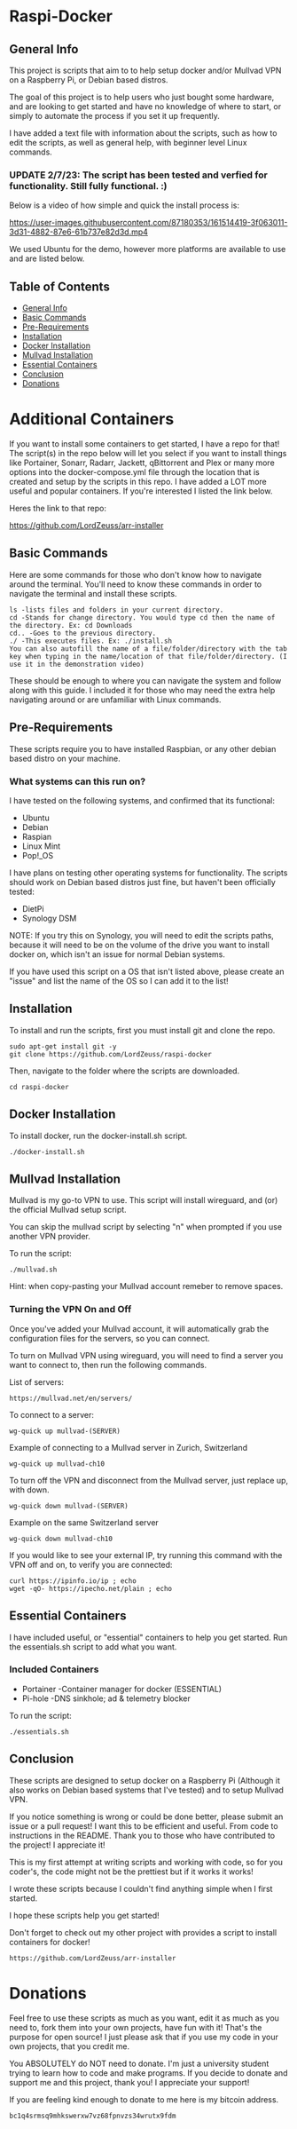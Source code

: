 # Raspi-Docker

## General Info
This project is scripts that aim to to help setup docker and/or Mullvad VPN on a Raspberry Pi, or Debian based distros.

The goal of this project is to help users who just bought some hardware, and are looking to get started and have no knowledge of where to start, or simply to automate the process if you set it up frequently.

I have added a text file with information about the scripts, such as how to edit the scripts, as well as general help, with beginner level Linux commands.

### **UPDATE 2/7/23: The script has been tested and verfied for functionality. Still fully functional. :)**

Below is a video of how simple and quick the install process is:



https://user-images.githubusercontent.com/87180353/161514419-3f063011-3d31-4882-87e6-61b737e82d3d.mp4




We used Ubuntu for the demo, however more platforms are available to use and are listed below.

## Table of Contents
* [General Info](#general-info)
* [Basic Commands](#basic-commands)
* [Pre-Requirements](#pre-requirements)
* [Installation](#installation)
* [Docker Installation](#docker-installation)
* [Mullvad Installation](#mullvad-installation)
* [Essential Containers](#essential-containers)
* [Conclusion](#conclusion)
* [Donations](#donations)

# Additional Containers
If you want to install some containers to get started, I have a repo for that!
The script(s) in the repo below will let you select if you want to install things like Portainer, Sonarr, Radarr, Jackett, qBittorrent and Plex or many more options into the docker-compose.yml file through the location that is created and setup by the scripts in this repo.
I have added a LOT more useful and popular containers. If you're interested I listed the link below.

Heres the link to that repo:

https://github.com/LordZeuss/arr-installer


## Basic Commands
Here are some commands for those who don't know how to navigate around the terminal.
You'll need to know these commands in order to navigate the terminal and install these scripts.

```
ls -lists files and folders in your current directory. 
cd -Stands for change directory. You would type cd then the name of the directory. Ex: cd Downloads
cd.. -Goes to the previous directory.
./ -This executes files. Ex: ./install.sh 
You can also autofill the name of a file/folder/directory with the tab key when typing in the name/location of that file/folder/directory. (I use it in the demonstration video)
```
These should be enough to where you can navigate the system and follow along with this guide. I included it for those who may need the extra help navigating around or are unfamiliar with Linux commands.

## Pre-Requirements

These scripts require you to have installed Raspbian, or any other debian based distro on your machine.

### What systems can this run on?
I have tested on the following systems, and confirmed that its functional:
* Ubuntu
* Debian
* Raspian
* Linux Mint
* Pop!_OS

I have plans on testing other operating systems for functionality. The scripts should work on Debian based distros just fine, but haven't been officially tested:
* DietPi
* Synology DSM

NOTE: If you try this on Synology, you will need to edit the scripts paths, because it will need to be on the volume of the drive you want to install docker on, which isn't an issue for normal Debian systems.

If you have used this script on a OS that isn't listed above, please create an "issue" and list the name of the OS so I can add it to the list!

## Installation
To install and run the scripts, first you must install git and clone the repo.

```
sudo apt-get install git -y
git clone https://github.com/LordZeuss/raspi-docker
```
Then, navigate to the folder where the scripts are downloaded.

```
cd raspi-docker
```

## Docker Installation
To install docker, run the docker-install.sh script.

```
./docker-install.sh
```

## Mullvad Installation
Mullvad is my go-to VPN to use. This script will install wireguard, and (or) the official Mullvad setup script.

You can skip the mullvad script by selecting "n" when prompted if you use another VPN provider.

To run the script:

```
./mullvad.sh
```
Hint: when copy-pasting your Mullvad account remeber to remove spaces. 

### Turning the VPN On and Off
Once you've added your Mullvad account, it will automatically grab the configuration files for the servers, so you can connect.

To turn on Mullvad VPN using wireguard, you will need to find a server you want to connect to, then run the following commands.

List of servers:
```
https://mullvad.net/en/servers/
```
To connect to a server:
```
wg-quick up mullvad-(SERVER)
```
Example of connecting to a Mullvad server in Zurich, Switzerland
```
wg-quick up mullvad-ch10
```
To turn off the VPN and disconnect from the Mullvad server, just replace up, with down.
```
wg-quick down mullvad-(SERVER)
```
Example on the same Switzerland server
```
wg-quick down mullvad-ch10
```
If you would like to see your external IP, try running this command with the VPN off and on, to verify you are connected:
```
curl https://ipinfo.io/ip ; echo
wget -qO- https://ipecho.net/plain ; echo
```

## Essential Containers
I have included useful, or "essential" containers to help you get started. Run the essentials.sh script to add what you want.

### Included Containers
* Portainer   -Container manager for docker (ESSENTIAL)
* Pi-hole     -DNS sinkhole; ad & telemetry blocker

To run the script:
```
./essentials.sh
```

## Conclusion
These scripts are designed to setup docker on a Raspberry Pi (Although it also works on Debian based systems that I've tested) and to setup Mullvad VPN.

If you notice something is wrong or could be done better, please submit an issue or a pull request! I want this to be efficient and useful. From code to instructions in the README. Thank you to those who have contributed to the project! I appreciate it!

This is my first attempt at writing scripts and working with code, so for you coder's, the code might not be the prettiest but if it works it works!

I wrote these scripts because I couldn't find anything simple when I first started. 

I hope these scripts help you get started!

Don't forget to check out my other project with provides a script to install containers for docker!

```
https://github.com/LordZeuss/arr-installer
```

# Donations
Feel free to use these scripts as much as you want, edit it as much as you need to, fork them into your own projects, have fun with it! That's the purpose for open source! I just please ask that if you use my code in your own projects, that you credit me.

You ABSOLUTELY do NOT need to donate. I'm just a university student trying to learn how to code and make programs. If you decide to donate and support me and this project, thank you! I appreciate your support!

If you are feeling kind enough to donate to me here is my bitcoin address. 

```
bc1q4srmsq9mhkswerxw7vz68fpnvzs34wrutx9fdm
```

